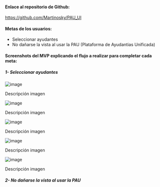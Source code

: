 #### Enlace al repositorio de Github:

https://github.com/Martinosky/PAU_UI

#### Metas de los usuarios:

- Seleccionar ayudantes
- No dañarse la vista al usar la PAU (Plataforma de Ayudantias Unificada)

#### Screenshots del MVP explicando el flujo a realizar para completar cada meta:

##### 1- Seleccionar ayudantes
![image](https://github.com/user-attachments/assets/659e0c0e-d1aa-4ef8-bfc8-3ee91c203eab)

Descripción imagen

![image](https://github.com/user-attachments/assets/b0e4421a-87ae-480d-9f0b-4a2ef2347c7b)

Descripción imagen

![image](https://github.com/user-attachments/assets/01aa7e04-5299-4e51-bdd8-395d27193ed9)

Descripción imagen

![image](https://github.com/user-attachments/assets/14ec219d-0031-4b28-8f61-1932a51b9fae)

Descripción imagen

![image](https://github.com/user-attachments/assets/3171a91a-e33e-4984-a677-5f750903a283)

Descripción imagen

##### 2- No dañarse la vista al usar la PAU 

